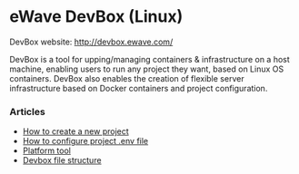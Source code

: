 # eWave DevBox (Linux)

DevBox website: http://devbox.ewave.com/

DevBox is a tool for upping/managing containers & infrastructure on a host machine, enabling users to run any project they want, based on Linux OS containers. 
DevBox also enables the creation of flexible server infrastructure based on Docker containers and project configuration.

### Articles

- [How to create a new project](_doc/articles/hot_to_create_a_new_project.md)
- [How to configure project .env file](_doc/articles/project_dotenv.md)
- [Platform tool](_doc/articles/platform_tools.md)
- [Devbox file structure](_doc/articles/file_structure.md)
